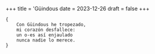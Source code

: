 +++
title = 'Güindous
date = 2023-12-26
draft = false
+++

	{
		Con Güindous he tropezado,
		mi corazón desfallece:
		un o-es así enjaulado
		nunca nadie lo merece.
	}

